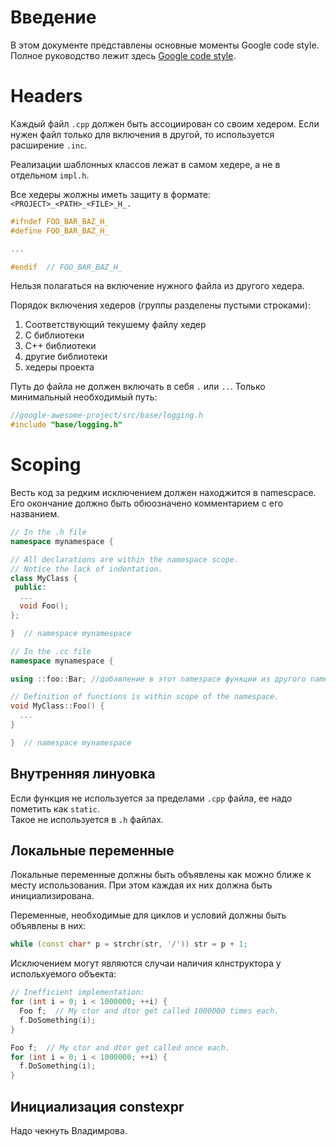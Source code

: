# Введение 

В этом документе представлены основные моменты Google code style.  
Полное руководство лежит здесь [Google code style](https://google.github.io/styleguide/cppguide.html).

# Headers

Каждый файл `.cpp` должен быть ассоциирован со своим хедером. Если нужен файл только для включения в другой, то используется расширение `.inc`.

Реализации шаблонных классов лежат в самом хедере, а не в отдельном `impl.h`.

Все хедеры жолжны иметь защиту в формате: `<PROJECT>_<PATH>_<FILE>_H_.`

```cpp
#ifndef FOO_BAR_BAZ_H_
#define FOO_BAR_BAZ_H_

...

#endif  // FOO_BAR_BAZ_H_
```

Нельзя полагаться на включение нужного файла из другого хедера.

Порядок включения хедеров (группы разделены пустыми строками):

1. Соответствующий текушему файлу хедер
2. С библиотеки
3. С++ библиотеки
4. другие библиотеки
5. хедеры проекта

Путь до файла не должен включать в себя `.` или `..`. Только минимальный необходимый путь:

```cpp
//google-awesome-project/src/base/logging.h 
#include "base/logging.h"
```

# Scoping

Весть код за редким исключением должен находжится в namescpace. Его окончание должно быть обюозначено комментарием с его названием.

```cpp
// In the .h file
namespace mynamespace {

// All declarations are within the namespace scope.
// Notice the lack of indentation.
class MyClass {
 public:
  ...
  void Foo();
};

}  // namespace mynamespace
```

```cpp
// In the .cc file
namespace mynamespace {

using ::foo::Bar; //добавление в этот namespace функции из другого namespace через глобальный

// Definition of functions is within scope of the namespace.
void MyClass::Foo() {
  ...
}

}  // namespace mynamespace
```

## Внутренняя линуовка

Если функция не используется за пределами `.cpp` файла, ее надо пометить как `static`.  
Такое не используется в `.h` файлах.

## Локальные переменные

Локальные переменные должны быть объявлены как можно ближе к месту использования. При этом каждая их них должна быть инициализирована.

Переменные, необходимые для циклов и условий должны быть объявлены в них:

```cpp
while (const char* p = strchr(str, '/')) str = p + 1;
```

Исключением могут являются случаи наличия клнструктора у испольхуемого объекта:

```cpp
// Inefficient implementation:
for (int i = 0; i < 1000000; ++i) {
  Foo f;  // My ctor and dtor get called 1000000 times each.
  f.DoSomething(i);
}

Foo f;  // My ctor and dtor get called once each.
for (int i = 0; i < 1000000; ++i) {
  f.DoSomething(i);
}
```

## Инициализация constexpr

Надо чекнуть Владимрова.

